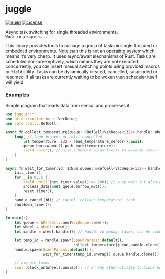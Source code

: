 # juggle

[![Build](https://github.com/Kazik24/juggle/workflows/Build%20and%20test/badge.svg)](
https://github.com/Kazik24/juggle/actions)
[![License](https://img.shields.io/badge/license-MIT%2FApache--2.0-blue.svg)](
https://github.com/Kazik24/juggle)

Async task switching for single threaded environments.
<br>
`Work in progress...`

This library provides tools to manage a group of tasks in single threaded or embedded
environments. Note than this is not an operating system which means it's very cheap.
It uses async/await mechanisms of Rust. Tasks are scheduled non-preemptively, which
means they are not executed concurrently, you can insert manual switching points
using provided macros or `Yield` utility. Tasks can be dynamically created, cancelled,
suspended or resumed. If all tasks are currently waiting to be woken then scheduler
itself will yield.

### Examples
Simple program that reads data from sensor and processes it.
```rust
use juggle::*;
use alloc::collections::VecDeque;
use core::cell::RefCell;

async fn collect_temperature(queue: &RefCell<VecDeque<i32>>,handle: WheelHandle<'_>){
    loop{ // loop forever or until cancelled
        let temperature: i32 = read_temperature_sensor().await;
        queue.borrow_mut().push_back(temperature);
        yield_once!(); // give scheduler opportunity to execute other tasks
    }
}

async fn wait_for_timer(id: IdNum,queue: &RefCell<VecDeque<i32>>,handle: WheelHandle<'_>){
    init_timer();
    for _ in 0..5 {
        yield_until!(get_timer_value() >= 200); // busy wait but also executes other tasks.
        process_data(&mut queue.borrow_mut());
        reset_timer();
    }
    handle.cancel(id); // cancel 'collect_temperature' task.
    shutdown_timer();
}

fn main(){
    let queue = &RefCell::new(VecDeque::new());
    let wheel = Wheel::new();
    let handle = wheel.handle(); // handle to manage tasks, can be cloned inside this thread

    let temp_id = handle.spawn(SpawnParams::default(),
                               collect_temperature(queue,handle.clone()));
    handle.spawn(SpawnParams::default(),
                 wait_for_timer(temp_id.unwrap(),queue,handle.clone()));

    // execute tasks
    smol::block_on(wheel).unwrap(); // or any other utility to block on future.
}
 ```